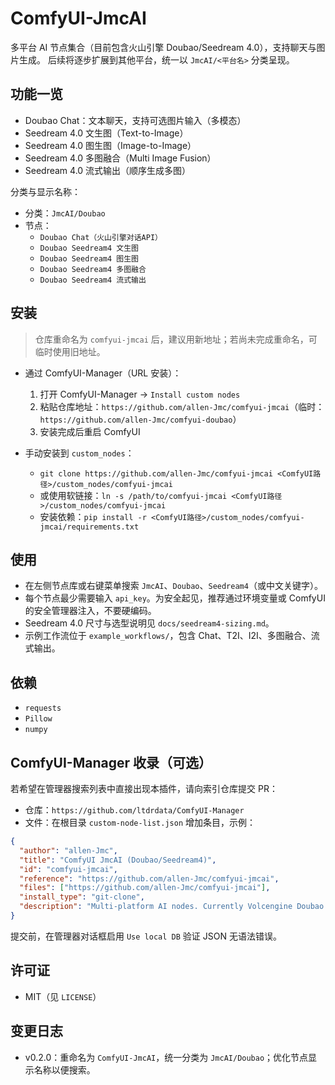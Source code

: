 # ComfyUI-JmcAI

多平台 AI 节点集合（目前包含火山引擎 Doubao/Seedream 4.0），支持聊天与图片生成。
后续将逐步扩展到其他平台，统一以 `JmcAI/<平台名>` 分类呈现。

## 功能一览
- Doubao Chat：文本聊天，支持可选图片输入（多模态）
- Seedream 4.0 文生图（Text-to-Image）
- Seedream 4.0 图生图（Image-to-Image）
- Seedream 4.0 多图融合（Multi Image Fusion）
- Seedream 4.0 流式输出（顺序生成多图）

分类与显示名称：
- 分类：`JmcAI/Doubao`
- 节点：
  - `Doubao Chat（火山引擎对话API）`
  - `Doubao Seedream4 文生图`
  - `Doubao Seedream4 图生图`
  - `Doubao Seedream4 多图融合`
  - `Doubao Seedream4 流式输出`

## 安装
> 仓库重命名为 `comfyui-jmcai` 后，建议用新地址；若尚未完成重命名，可临时使用旧地址。

- 通过 ComfyUI-Manager（URL 安装）：
  1. 打开 ComfyUI-Manager → `Install custom nodes`
  2. 粘贴仓库地址：`https://github.com/allen-Jmc/comfyui-jmcai`（临时：`https://github.com/allen-Jmc/comfyui-doubao`）
  3. 安装完成后重启 ComfyUI

- 手动安装到 `custom_nodes`：
  - `git clone https://github.com/allen-Jmc/comfyui-jmcai <ComfyUI路径>/custom_nodes/comfyui-jmcai`
  - 或使用软链接：`ln -s /path/to/comfyui-jmcai <ComfyUI路径>/custom_nodes/comfyui-jmcai`
  - 安装依赖：`pip install -r <ComfyUI路径>/custom_nodes/comfyui-jmcai/requirements.txt`

## 使用
- 在左侧节点库或右键菜单搜索 `JmcAI`、`Doubao`、`Seedream4`（或中文关键字）。
- 每个节点最少需要输入 `api_key`。为安全起见，推荐通过环境变量或 ComfyUI 的安全管理器注入，不要硬编码。
- Seedream 4.0 尺寸与选型说明见 `docs/seedream4-sizing.md`。
- 示例工作流位于 `example_workflows/`，包含 Chat、T2I、I2I、多图融合、流式输出。

## 依赖
- `requests`
- `Pillow`
- `numpy`

## ComfyUI-Manager 收录（可选）
若希望在管理器搜索列表中直接出现本插件，请向索引仓库提交 PR：
- 仓库：`https://github.com/ltdrdata/ComfyUI-Manager`
- 文件：在根目录 `custom-node-list.json` 增加条目，示例：
```json
{
  "author": "allen-Jmc",
  "title": "ComfyUI JmcAI (Doubao/Seedream4)",
  "id": "comfyui-jmcai",
  "reference": "https://github.com/allen-Jmc/comfyui-jmcai",
  "files": ["https://github.com/allen-Jmc/comfyui-jmcai"],
  "install_type": "git-clone",
  "description": "Multi-platform AI nodes. Currently Volcengine Doubao chat and Seedream 4.0 image generation."
}
```
提交前，在管理器对话框启用 `Use local DB` 验证 JSON 无语法错误。

## 许可证
- MIT（见 `LICENSE`）

## 变更日志
- v0.2.0：重命名为 `ComfyUI-JmcAI`，统一分类为 `JmcAI/Doubao`；优化节点显示名称以便搜索。
